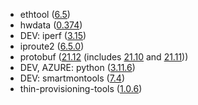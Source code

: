 - ethtool ([6.5](https://git.kernel.org/pub/scm/network/ethtool/ethtool.git/tree/NEWS?h=v6.5))
- hwdata ([0.374](https://github.com/vcrhonek/hwdata/commits/v0.374))
- DEV: iperf ([3.15](https://github.com/esnet/iperf/releases/tag/3.15))
- iproute2 ([6.5.0](https://marc.info/?l=linux-netdev&m=169401822317373&w=2))
- protobuf ([21.12](https://github.com/protocolbuffers/protobuf/releases/tag/v21.12) (includes [21.10](https://github.com/protocolbuffers/protobuf/releases/tag/v21.10) and [21.11](https://github.com/protocolbuffers/protobuf/releases/tag/v21.11)))
- DEV, AZURE: python ([3.11.6](https://docs.python.org/release/3.11.6/whatsnew/changelog.html#python-3-11-6))
- DEV: smartmontools ([7.4](https://www.smartmontools.org/browser/tags/RELEASE_7_4/smartmontools/NEWS))
- thin-provisioning-tools ([1.0.6](https://github.com/jthornber/thin-provisioning-tools/blob/v1.0.6/CHANGES))
